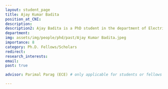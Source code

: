 ```yaml
---
layout: student_page
title: Ajay Kumar Badita
position_at_CNI: 
description: 
description2: Ajay Badita is a PhD student in the department of Electrical Communication Engineering at Indian Institute of Science Bengaluru. He obtained his MTech from National Institute of Technology Rourkela. He is broadly working in distributed systems and networks, performance modelling and analysis, queueing theory. His current research focuses on design and analyses of distributed coded storage and computation systems.
department:
img: assets/img/people/phd/past/Ajay Kumar Badita.jpeg
importance: 8
category: Ph.D. Fellows/Scholars
redirect: 
research_interests: 
email: 
past: true

advisor: Parimal Parag (ECE) # only applicable for students or fellows

---
```

